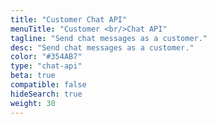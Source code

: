 ```yaml
---
title: "Customer Chat API"
menuTitle: "Customer <br/>Chat API"
tagline: "Send chat messages as a customer." 
desc: "Send chat messages as a customer."
color: "#354AB7"
type: "chat-api"
beta: true
compatible: false
hideSearch: true
weight: 30
---
```


